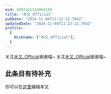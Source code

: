 ```yaml
---
mid: 3493141134969189
title: "木又_Official"
pubDate: "2024-11-04T11:22:12.764Z"
updatedDate: "2024-11-04T11:22:12.764Z"
profile:
  {
    Nickname: ["木又_Official"],
  }
---
```


关注[木又_Official](https://space.bilibili.com/3493141134969189)谢谢喵~ 关注[木又_Official](https://space.bilibili.com/3493141134969189)谢谢喵~

## 此条目有待补充
你可以在[这里](https://github.com/Yuhanawa/VTuber.ICU-Content/edit/master/v/木又_Official/index.md)编辑本文
